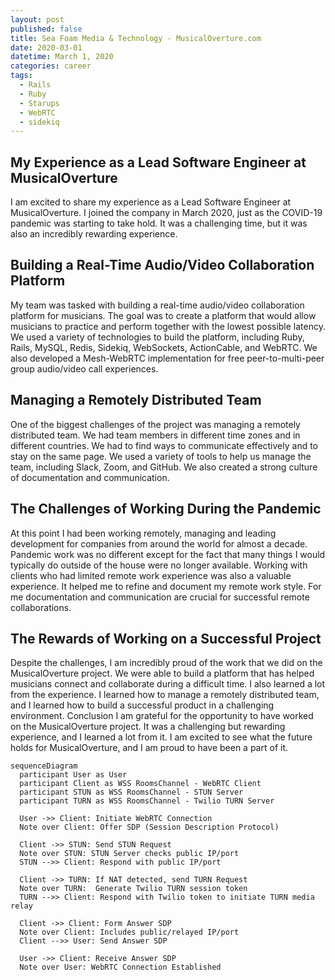 ```yaml
---
layout: post
published: false
title: Sea Foam Media & Technology - MusicalOverture.com
date: 2020-03-01
datetime: March 1, 2020
categories: career
tags:
  - Rails
  - Ruby
  - Starups
  - WebRTC
  - sidekiq
---
```


## My Experience as a Lead Software Engineer at MusicalOverture
I am excited to share my experience as a Lead Software Engineer at MusicalOverture. I joined the company in March 2020, just as the COVID-19 pandemic was starting to take hold. It was a challenging time, but it was also an incredibly rewarding experience.
## Building a Real-Time Audio/Video Collaboration Platform
My team was tasked with building a real-time audio/video collaboration platform for musicians. The goal was to create a platform that would allow musicians to practice and perform together with the lowest possible latency.
We used a variety of technologies to build the platform, including Ruby, Rails, MySQL, Redis, Sidekiq, WebSockets, ActionCable, and WebRTC. We also developed a Mesh-WebRTC implementation for free peer-to-multi-peer group audio/video call experiences.
## Managing a Remotely Distributed Team
One of the biggest challenges of the project was managing a remotely distributed team. We had team members in different time zones and in different countries. We had to find ways to communicate effectively and to stay on the same page.
We used a variety of tools to help us manage the team, including Slack, Zoom, and GitHub. We also created a strong culture of documentation and communication.
## The Challenges of Working During the Pandemic
At this point I had been working remotely, managing and leading development for companies from around the world for almost a decade. Pandemic work was no different except for the fact that many things I would typically do outside of the house were no longer available. Working with clients who had limited remote work experience was also a valuable experience. It helped me to refine and document my remote work style. For me documentation and communication are crucial for successful remote collaborations.
## The Rewards of Working on a Successful Project
Despite the challenges, I am incredibly proud of the work that we did on the MusicalOverture project. We were able to build a platform that has helped musicians connect and collaborate during a difficult time.
I also learned a lot from the experience. I learned how to manage a remotely distributed team, and I learned how to build a successful product in a challenging environment.
Conclusion
I am grateful for the opportunity to have worked on the MusicalOverture project. It was a challenging but rewarding experience, and I learned a lot from it. I am excited to see what the future holds for MusicalOverture, and I am proud to have been a part of it.

```mermaid
sequenceDiagram
  participant User as User
  participant Client as WSS RoomsChannel - WebRTC Client
  participant STUN as WSS RoomsChannel - STUN Server
  participant TURN as WSS RoomsChannel - Twilio TURN Server

  User ->> Client: Initiate WebRTC Connection
  Note over Client: Offer SDP (Session Description Protocol)

  Client ->> STUN: Send STUN Request
  Note over STUN: STUN Server checks public IP/port
  STUN -->> Client: Respond with public IP/port

  Client ->> TURN: If NAT detected, send TURN Request
  Note over TURN:  Generate Twilio TURN session token
  TURN -->> Client: Respond with Twilio token to initiate TURN media relay

  Client ->> Client: Form Answer SDP
  Note over Client: Includes public/relayed IP/port
  Client -->> User: Send Answer SDP

  User ->> Client: Receive Answer SDP
  Note over User: WebRTC Connection Established
```